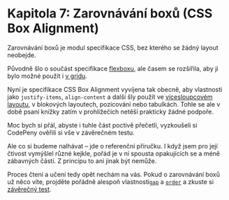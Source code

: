 # Kapitola 7: Zarovnávání boxů (CSS Box Alignment)

Zarovnávání boxů je modul specifikace CSS, bez kterého se žádný layout neobejde.

Původně šlo o součást specifikace [flexboxu](css-flexbox.md), ale časem se rozšířila, aby ji bylo možné použít i [v gridu](css-grid.md).

Nyní je specifikace CSS Box Alignment vyvíjena tak obecně, aby vlastnosti jako `justify-items`, `align-content` a další šly použít ve [vícesloupcovém layoutu](css-multicolumn.md), v blokových layoutech, pozicování nebo tabulkách. Tohle se ale v době psaní knížky zatím v prohlížečích netěší prakticky žádné podpoře.

Moc bych si přál, abyste i tuhle část poctivě přečetli, vyzkoušeli si CodePeny ověřili si vše v závěrečném testu.

Ale co si budeme nalhávat – jde o referenční příručku. I když jsem pro její čtivost vymýšlel různé kejkle, pořád je v ní spousta opakujících se a méně zábavných částí. Z principu to ani jinak být nemůže.

Proces čtení a učení tedy opět nechám na vás. Pokud o zarovnávání boxů už něco víte, projděte pořádně alespoň vlastnosti[`gap`](css-gap.md) a [`order`](css-order.md) a zkuste si [závěrečný test](kap-boxalign-after.md).
